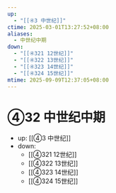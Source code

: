 ```yaml
---
up:
  - "[[④3 中世纪]]"
ctime: 2025-03-01T13:27:52+08:00
aliases:
  - 中世纪中期
down:
  - "[[④321 12世纪]]"
  - "[[④322 13世纪]]"
  - "[[④323 14世纪]]"
  - "[[④324 15世纪]]"
mtime: 2025-09-09T12:37:05+08:00
---
```


# ④32 中世纪中期

- up: [[④3 中世纪]]
- down:	
	- [[④321 12世纪]]
	- [[④322 13世纪]]
	- [[④323 14世纪]]
	- [[④324 15世纪]]
	
